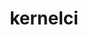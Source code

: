 ---
sub_projects:
- project_email: kernelci-admin
  project_link_name: kernelci-admin
  project_maintainers: ''
  project_name: kernelci-admin
  project_patches_url: http://patches.linaro.org/api/projects/255/?format=json
  project_scm_url: ''
  project_url: https://github.com/kernelci/kernelci-admin
- project_email: kernelci-backend
  project_link_name: kernelci-backend
  project_maintainers: ''
  project_name: kernelci-backend
  project_patches_url: http://patches.linaro.org/api/projects/235/?format=json
  project_scm_url: ''
  project_url: https://github.com/kernelci/kernelci-backend
- project_email: kernelci-backend-config
  project_link_name: kernelci-backend-config
  project_maintainers: ''
  project_name: kernelci-backend-config
  project_patches_url: http://patches.linaro.org/api/projects/256/?format=json
  project_scm_url: ''
  project_url: https://github.com/kernelci/kernelci-backend-config
- project_email: kernelci-build
  project_link_name: kernelci-build
  project_maintainers: ''
  project_name: kernelci-build
  project_patches_url: http://patches.linaro.org/api/projects/234/?format=json
  project_scm_url: ''
  project_url: https://github.com/kernelci/kernelci-build
- project_email: kernelci-core
  project_link_name: kernelci-core
  project_maintainers: ''
  project_name: kernelci-core
  project_patches_url: http://patches.linaro.org/api/projects/257/?format=json
  project_scm_url: ''
  project_url: https://github.com/kernelci/kernelci-core
- project_email: kernelci-frontend
  project_link_name: kernelci-frontend
  project_maintainers: ''
  project_name: kernelci-frontend
  project_patches_url: http://patches.linaro.org/api/projects/236/?format=json
  project_scm_url: ''
  project_url: https://github.com/kernelci/kernelci-frontend
title: kernelci
---